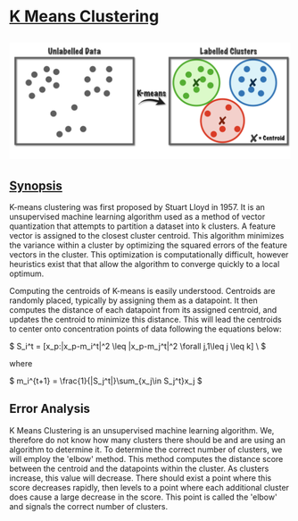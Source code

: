 # [K Means Clustering](https://scikit-learn.org/stable/modules/generated/sklearn.cluster.KMeans.html)

![KMC](KMC.jpg)
---

## [Synopsis](https://en.wikipedia.org/wiki/K-means_clustering)
K-means clustering was first proposed by Stuart Lloyd in 1957. It is an unsupervised machine learning algorithm used as a method of vector quantization that attempts to partition a dataset into k clusters. A feature vector is assigned to the closest cluster centroid. This algorithm minimizes the variance within a cluster by optimizing the squared errors of the feature vectors in the cluster. This optimization is computationally difficult, however heuristics exist that that allow the algorithm to converge quickly to a local optimum. 

Computing the centroids of K-means is easily understood. Centroids are randomly placed, typically by assigning them as a datapoint. It then computes the distance of each datapoint from its assigned centroid, and updates the centroid to minimize this distance. This will lead the centroids to center onto concentration points of data following the equations below:

$
S_i^t = [x_p:\|x_p-m_i^t\|^2 \leq \|x_p-m_j^t\|^2 \forall j,1\leq j \leq k] \\
$

where

$
m_i^{t+1} = \frac{1}{|S_j^t|}\sum_{x_j\in S_j^t}x_j
$

## Error Analysis
K Means Clustering is an unsupervised machine learning algorithm. We, therefore do not know how many clusters there should be and are using an algorithm to determine it. To determine the correct number of clusters, we will employ the 'elbow' method. This method computes the distance score between the centroid and the datapoints within the cluster. As clusters increase, this value will decrease. There should exist a point where this score decreases rapidly, then levels to a point where each additional cluster does cause a large decrease in the score. This point is called the 'elbow' and signals the correct number of clusters. 
